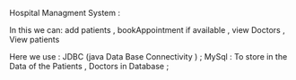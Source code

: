 Hospital Managment System : 

In this we can:
add  patients , 
bookAppointment if available , 
view Doctors , 
View patients 

Here we use : 
JDBC (java Data Base Connectivity ) ;
MySql : To store in the  Data of the Patients , Doctors in Database ; 
